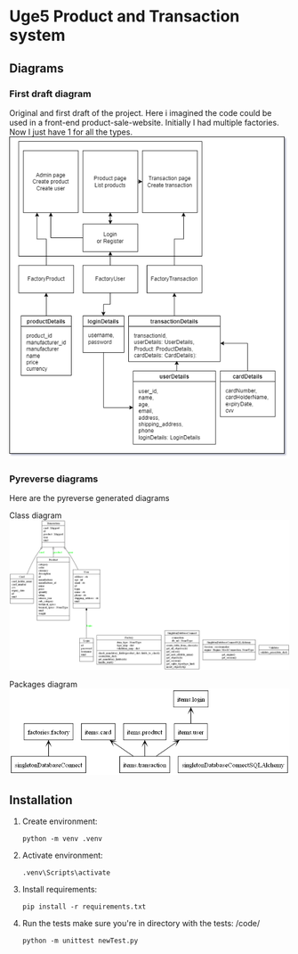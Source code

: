 # Uge5 Product and Transaction system

## Diagrams

### First draft diagram
Original and first draft of the project. Here i imagined the code could be used in a front-end product-sale-website.
Initially I had multiple factories. Now I just have 1 for all the types.
![First draft of project](diagrams/flowchart_draft_1.png)

### Pyreverse diagrams
Here are the pyreverse generated diagrams

Class diagram
![Pyreverse_classes](diagrams/classes_Uge5.png)

Packages diagram
![Pyreverse_packages](diagrams/packages_Uge5.png)


## Installation

1. Create environment:
    ```
    python -m venv .venv
    ```

2. Activate environment:
    ```
    .venv\Scripts\activate
    ```

3. Install requirements:
    ```
    pip install -r requirements.txt
    ```

4. Run the tests
make sure you're in directory with the tests: /code/
    ```
    python -m unittest newTest.py
    ```